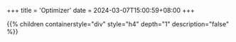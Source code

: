 +++
title = 'Optimizer'
date = 2024-03-07T15:00:59+08:00
+++


{{% children containerstyle="div" style="h4" depth="1" description="false" %}}